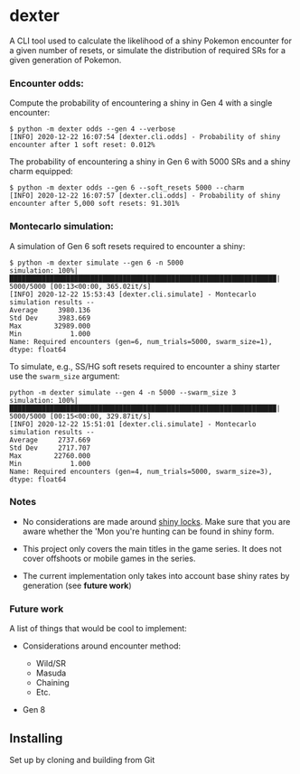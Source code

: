 # dexter

A CLI tool used to calculate the likelihood of a shiny Pokemon encounter for a
given number of resets, or simulate the distribution of required SRs for a given
generation of Pokemon.


### Encounter odds:

Compute the probability of encountering a shiny in Gen 4 with a single encounter:

```
$ python -m dexter odds --gen 4 --verbose
[INFO] 2020-12-22 16:07:54 [dexter.cli.odds] - Probability of shiny encounter after 1 soft reset: 0.012%
```

The probability of encountering a shiny in Gen 6 with 5000 SRs and a shiny charm equipped:

```
$ python -m dexter odds --gen 6 --soft_resets 5000 --charm
[INFO] 2020-12-22 16:07:57 [dexter.cli.odds] - Probability of shiny encounter after 5,000 soft resets: 91.301%
```


### Montecarlo simulation:

A simulation of Gen 6 soft resets required to encounter a shiny:

```
$ python -m dexter simulate --gen 6 -n 5000
simulation: 100%|██████████████████████████████████████████████████████████████████| 5000/5000 [00:13<00:00, 365.02it/s]
[INFO] 2020-12-22 15:53:43 [dexter.cli.simulate] - Montecarlo simulation results --
Average     3980.136
Std Dev     3983.669
Max        32989.000
Min            1.000
Name: Required encounters (gen=6, num_trials=5000, swarm_size=1), dtype: float64
```

To simulate, e.g., SS/HG soft resets required to encounter a shiny starter use
the `swarm_size` argument:

```
python -m dexter simulate --gen 4 -n 5000 --swarm_size 3
simulation: 100%|██████████████████████████████████████████████████████████████████| 5000/5000 [00:15<00:00, 329.87it/s]
[INFO] 2020-12-22 15:51:01 [dexter.cli.simulate] - Montecarlo simulation results --
Average     2737.669
Std Dev     2717.707
Max        22760.000
Min            1.000
Name: Required encounters (gen=4, num_trials=5000, swarm_size=3), dtype: float64
```

### Notes

* No considerations are made around [shiny locks](https://pokemon-shiny-hunting.fandom.com/wiki/Shiny_Locks).
  Make sure that you are aware whether the 'Mon you're hunting can be found in shiny form.
  
* This project only covers the main titles in the game series. It does not cover offshoots or
  mobile games in the series.
  
* The current implementation only takes into account base shiny rates by generation (see **future work**)


### Future work

A list of things that would be cool to implement:

* Considerations around encounter method:
    * Wild/SR
    * Masuda
    * Chaining
    * Etc.
    
* Gen 8

## Installing

Set up by cloning and building from Git
